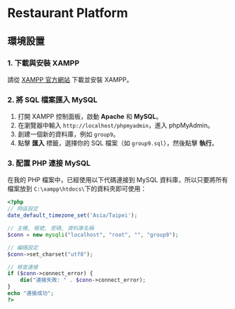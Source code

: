# Restaurant Platform

## 環境設置

### 1. 下載與安裝 XAMPP

請從 [XAMPP 官方網站](https://www.apachefriends.org/index.html) 下載並安裝 XAMPP。

### 2. 將 SQL 檔案匯入 MySQL

1. 打開 XAMPP 控制面板，啟動 **Apache** 和 **MySQL**。
2. 在瀏覽器中輸入 `http://localhost/phpmyadmin`，進入 phpMyAdmin。
3. 創建一個新的資料庫，例如 `group9`。
4. 點擊 **匯入** 標籤，選擇你的 SQL 檔案（如 `group9.sql`），然後點擊 **執行**。

### 3. 配置 PHP 連接 MySQL

在我的 PHP 檔案中，已經使用以下代碼連接到 MySQL 資料庫，所以只要將所有檔案放到 `C:\xampp\htdocs\`下的資料夾即可使用：

```php
<?php
// 時區設定
date_default_timezone_set('Asia/Taipei');

// 主機, 帳號, 密碼, 資料庫名稱
$conn = new mysqli("localhost", "root", "", "group9");

// 編碼設定
$conn->set_charset("utf8");

// 檢查連接
if ($conn->connect_error) {
    die("連接失敗: " . $conn->connect_error);
}
echo "連接成功";
?>
